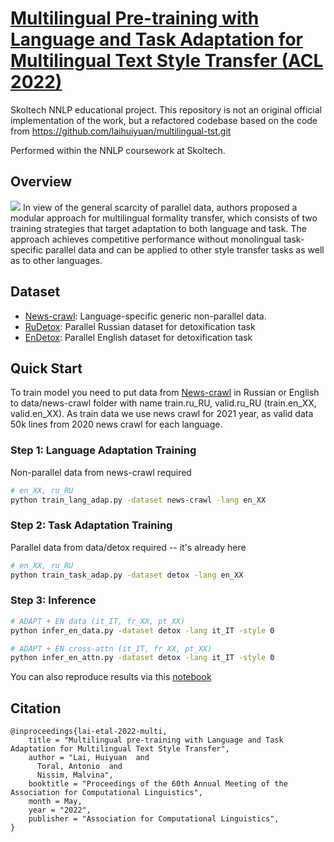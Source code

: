 # [Multilingual Pre-training with Language and Task Adaptation for Multilingual Text Style Transfer (ACL 2022)](http://arxiv.org/abs/2203.08552)
Skoltech NNLP educational project. This repository is not an original official implementation of the work, but a refactored codebase based on the code from https://github.com/laihuiyuan/multilingual-tst.git

Performed within the NNLP coursework at Skoltech.

## Overview

![](./fig/overview.png)
In view of the general scarcity of parallel data, authors proposed a modular approach for multilingual 
formality transfer, which consists of two training strategies that target adaptation to both language and task. 
The approach achieves competitive performance without monolingual task-specific parallel data and can be applied 
to other style transfer tasks as well as to other languages.

## Dataset
- [News-crawl](http://data.statmt.org/news-crawl/): Language-specific generic non-parallel data.
- [RuDetox](https://github.com/skoltech-nlp/russe_detox_2022): Parallel Russian dataset for detoxification task
- [EnDetox](https://github.com/skoltech-nlp/parallel_detoxification_dataset): Parallel English dataset for detoxification task

## Quick Start
To train model you need to put data from [News-crawl](http://data.statmt.org/news-crawl/) in Russian or English to data/news-crawl folder with name train.ru_RU, valid.ru_RU (train.en_XX, valid.en_XX). As train data we use news crawl for 2021 year, as valid data 50k lines from 2020 news crawl for each language.
### Step 1: Language Adaptation Training
Non-parallel data from news-crawl required
```bash
# en_XX, ru_RU
python train_lang_adap.py -dataset news-crawl -lang en_XX
```

### Step 2: Task Adaptation Training
Parallel data from data/detox required -- it's already here
```bash
# en_XX, ru_RU
python train_task_adap.py -dataset detox -lang en_XX
```

### Step 3: Inference

```bash
# ADAPT + EN data (it_IT, fr_XX, pt_XX)
python infer_en_data.py -dataset detox -lang it_IT -style 0 

# ADAPT + EN cross-attn (it_IT, fr_XX, pt_XX)
python infer_en_attn.py -dataset detox -lang it_IT -style 0    
```

You can also reproduce results via this [notebook](https://colab.research.google.com/drive/15khUtMvynZyGOJhb5-OBJaVlsBPM1sYG?usp=sharing)

## Citation
```
@inproceedings{lai-etal-2022-multi,
    title = "Multilingual pre-training with Language and Task Adaptation for Multilingual Text Style Transfer",
    author = "Lai, Huiyuan  and
      Toral, Antonio  and
      Nissim, Malvina",
    booktitle = "Proceedings of the 60th Annual Meeting of the Association for Computational Linguistics",
    month = May,
    year = "2022",
    publisher = "Association for Computational Linguistics",
}
```

